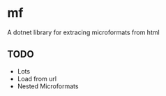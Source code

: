 # mf

A dotnet library for extracing microformats from html

## TODO

* Lots
* Load from url
* Nested Microformats

